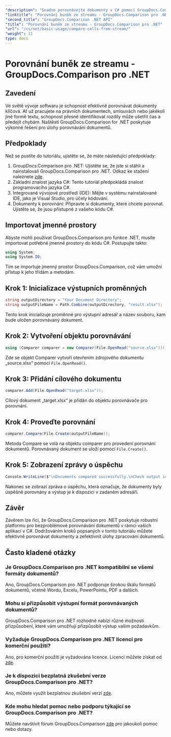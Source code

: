 ```yaml
---
"description": "Snadno porovnávejte dokumenty v C# pomocí GroupDocs.Comparison pro .NET. Zefektivněte své úkoly zpracování dokumentů."
"linktitle": "Porovnání buněk ze streamu - GroupDocs.Comparison pro .NET"
"second_title": "GroupDocs.Comparison .NET API"
"title": "Porovnání buněk ze streamu - GroupDocs.Comparison pro .NET"
"url": "/cs/net/basic-usage/compare-cells-from-stream/"
"weight": 11
type: docs
---
```

# Porovnání buněk ze streamu - GroupDocs.Comparison pro .NET

## Zavedení
Ve světě vývoje softwaru je schopnost efektivně porovnávat dokumenty klíčová. Ať už pracujete na právních dokumentech, smlouvách nebo jakékoli jiné formě textu, schopnost přesně identifikovat rozdíly může ušetřit čas a předejít chybám. Naštěstí GroupDocs.Comparison for .NET poskytuje výkonné řešení pro úlohy porovnávání dokumentů.
## Předpoklady
Než se pustíte do tutoriálu, ujistěte se, že máte následující předpoklady:
1. GroupDocs.Comparison pro .NET: Ujistěte se, že jste si stáhli a nainstalovali GroupDocs.Comparison pro .NET. Odkaz ke stažení naleznete [zde](https://releases.groupdocs.com/comparison/net/).
2. Základní znalost jazyka C#: Tento tutoriál předpokládá znalost programovacího jazyka C#.
3. Integrované vývojové prostředí (IDE): Mějte v systému nainstalované IDE, jako je Visual Studio, pro účely kódování.
4. Dokumenty k porovnání: Připravte si dokumenty, které chcete porovnat. Ujistěte se, že jsou přístupné z vašeho kódu C#.

## Importovat jmenné prostory
Abyste mohli používat GroupDocs.Comparison pro funkce .NET, musíte importovat potřebné jmenné prostory do kódu C#. Postupujte takto:

```csharp
using System;
using System.IO;
```
Tím se importuje jmenný prostor GroupDocs.Comparison, což vám umožní přístup k jeho třídám a metodám.

## Krok 1: Inicializace výstupních proměnných
```csharp
string outputDirectory = "Your Document Directory";
string outputFileName = Path.Combine(outputDirectory, "result.xlsx");
```
Tento krok inicializuje proměnné pro výstupní adresář a název souboru, kam bude uložen porovnávaný dokument.
## Krok 2: Vytvoření objektu porovnávání
```csharp
using (Comparer comparer = new Comparer(File.OpenRead("source.xlsx")))
```
Zde se objekt Comparer vytvoří otevřením zdrojového dokumentu „source.xlsx“ pomocí `File.OpenRead()`.
## Krok 3: Přidání cílového dokumentu
```csharp
comparer.Add(File.OpenRead("target.xlsx"));
```
Cílový dokument „target.xlsx“ je přidán do objektu porovnávače pro porovnání.
## Krok 4: Proveďte porovnání
```csharp
comparer.Compare(File.Create(outputFileName));
```
Metoda Compare se volá na objektu comparer pro provedení porovnání dokumentů. Porovnávaný dokument se uloží pomocí `File.Create()`.
## Krok 5: Zobrazení zprávy o úspěchu
```csharp
Console.WriteLine($"\nDocuments compared successfully.\nCheck output in {outputDirectory}.");
```
Nakonec se zobrazí zpráva o úspěchu, která označuje, že dokumenty byly úspěšně porovnány a výstup je k dispozici v zadaném adresáři.

## Závěr
Závěrem lze říci, že GroupDocs.Comparison pro .NET poskytuje robustní platformu pro bezproblémové porovnávání dokumentů v rámci vašich aplikací v C#. Dodržováním kroků popsaných v tomto tutoriálu můžete efektivně porovnávat dokumenty a zefektivnit úlohy zpracování dokumentů.
## Často kladené otázky
### Je GroupDocs.Comparison pro .NET kompatibilní se všemi formáty dokumentů?
Ano, GroupDocs.Comparison pro .NET podporuje širokou škálu formátů dokumentů, včetně Wordu, Excelu, PowerPointu, PDF a dalších.
### Mohu si přizpůsobit výstupní formát porovnávaných dokumentů?
GroupDocs.Comparison pro .NET rozhodně nabízí různé možnosti přizpůsobení, které vám umožňují přizpůsobit výstup vašim požadavkům.
### Vyžaduje GroupDocs.Comparison pro .NET licenci pro komerční použití?
Ano, pro komerční použití je vyžadována licence. Licenci můžete získat od [zde](https://purchase.groupdocs.com/buy).
### Je k dispozici bezplatná zkušební verze GroupDocs.Comparison pro .NET?
Ano, můžete využít bezplatnou zkušební verzi [zde](https://releases.groupdocs.com/).
### Kde mohu hledat pomoc nebo podporu týkající se GroupDocs.Comparison pro .NET?
Můžete navštívit fórum GroupDocs.Comparison [zde](https://forum.groupdocs.com/c/comparison/12) pro jakoukoli pomoc nebo dotazy.